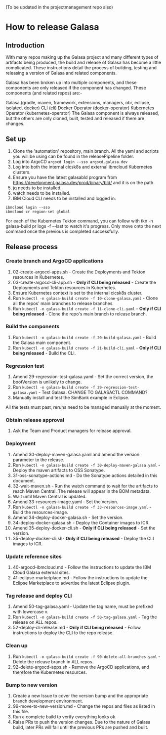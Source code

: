 (To be updated in the projectmanagement repo also)

# How to release Galasa


## Introduction
With many repos making up the Galasa project and many different types of artifacts being produced, the build and release of Galasa has become a little complicated. These instructions detail the process of building, testing and releasing a version of Galasa and related components.

Galasa has been broken up into multiple components, and these components are only released if the component has changed. These components (and related repos) are:-

Galasa (gradle, maven, framework, extensions, managers, obr, eclipse, isolated, docker)
CLI (cli)
Docker Operator (docker-operator)
Kubernetes Operator (kubernetes-operator)
The Galasa component is always released, but the others are only cloned, built, tested and released if there are changes.


## Set up

1. Clone the 'automation' repository, main branch. All the yaml and scripts you will be using can be found in the releasePipeline folder.
1. Log into ArgoCD `argocd login --sso argocd.galasa.dev`
1. Log into both the internal cicsk8s and external ibmcloud Kubernetes clusters.
1. Ensure you have the latest galasabld program from https://development.galasa.dev/prod/binary/bld/ and it is on the path.
1. jq needs to be installed.
1. watch needs to be installed.
6. IBM Cloud CLI needs to be installed and logged in:
```
ibmcloud login --sso
ibmcloud cr region-set global
```

For each of the Kubernetes Tekton command, you can follow with tkn -n galasa-build pr logs -f --last to watch it's progress. Only move onto the next command once the previous is completed successfully.


## Release process

### Create branch and ArgoCD applications

1. 02-create-argocd-apps.sh - Create the Deployments and Tekton resources in Kubernetes.
1. 03-create-argocd-cli-app.sh - **Only if CLI being released** - Create the Deployments and Tekton resources in Kubernetes.
1. Ensure Kubernetes context is set to the internal cicsk8s cluster.
1. Run `kubectl -n galasa-build create -f 10-clone-galasa.yaml` - Clone all the repos' main branches to release branches.
1. Run `kubectl -n galasa-build create -f 11-clone-cli.yaml` - **Only if CLI being released** - Clone the repo's main branch to release branch.
<!-- 1. Run `kubectl -n galasa-build create -f 12-clone-docker-operator.yaml` - **Only if Docker Operator being released** - Clone the repo's main branch to release branch.
1. Run `kubectl -n galasa-build create -f 13-clone-kubernetes-operator.yaml` - **Only if Kubernetes Operator being released** - Clone the repo's main branch to release branch. -->

### Build the components

1. Run `kubectl -n galasa-build create -f 20-build-galasa.yaml` - Build the Galasa main component.
1. Run `kubectl -n galasa-build create -f 21-build-cli.yaml` - **Only if CLI being released** - Build the CLI.
<!-- 1. Run `kubectl -n galasa-build create -f 22-build-docker-operator.yaml` - **Only if Docker Operator being released** - Build the Docker Operator.
1. Run `kubectl -n galasa-build create -f 23-build-kubernetes-operator.yaml` - **Only if Kubernetes Operator being released** - Build the Kubernetes Operator. -->

### Regression test

1. Amend 29-regression-test-galasa.yaml - Set the correct version, the bootVersion is unlikely to change.
1. Run `kubectl -n galasa-build create -f 29-regression-test-galasa.yaml` - Test Galasa.
CHANGE TO GALASACTL COMMAND?
1. Manually install and test the SimBank example in Eclipse.

All the tests must past, reruns need to be managed manually at the moment.

### Obtain release approval

1. Ask the Team and Product managers for release approval.

### Deployment

1. Amend 30-deploy-maven-galasa.yaml and amend the version parameter to the release.
1. Run `kubectl -n galasa-build create -f 30-deploy-maven-galasa.yaml` - Deploy the maven artifacts to OSS Sonatype.
1. 31-oss-sonatype-actions.md - Do the Sonatype actions detailed in this document.
1. 32-wait-maven.sh - Run the watch command to wait for the artifacts to reach Maven Central. The release will appear in the BOM metadata.
1. Wait until Maven Central is updated.
1. Amend 33-resources-image.yaml - Set the version.
1. Run `kubectl -n galasa-build create -f 33-resources-image.yaml` - Build the resources-image.
1. Amend 34-deploy-docker-galasa.sh - Set the version.
1. 34-deploy-docker-galasa.sh - Deploy the Container images to ICR.
1. Amend 35-deploy-docker-cli.sh - **Only if CLI being released** - Set the version.
1. 35-deploy-docker-cli.sh- **Only if CLI being released** - Deploy the CLI images to ICR.
<!-- 1. Amend 36-deploy-docker-docker-operator.sh - **Only if Docker Operator being released** - Set the version.
1. 36-deploy-docker-docker-operator.sh - **Only if Docker Operator being released** - Deploy the Docker Operator images to ICR.
1. Amend 37-deploy-docker-kubernetes-operator.sh - **Only if Kubernetes Operator being released** - Set the version.
1. 37-deploy-docker-kubernetes-operator.sh - **Only if Kubernetes Operator being released** - Deploy the Kubernetes Operator images to ICR. -->

### Update reference sites

1. 40-argocd-ibmcloud.md - Follow the instructions to update the IBM Cloud Galasa external sites.
1. 41-eclipse-marketplace.md - Follow the instructions to update the Eclipse Marketplace to advertise the latest Eclipse plugin.

### Tag release and deploy CLI

1. Amend 50-tag-galasa.yaml - Update the tag name, must be prefixed with lowercase v.
1. Run `kubectl -n galasa-build create -f 50-tag-galasa.yaml` - Tag the release on ALL repos.
1. 52-deploy-cli-release.md - **Only if CLI being released** - Follow instructions to deploy the CLI to the repo release.

### Clean up

1. Run `kubectl -n galasa-build create -f 90-delete-all-branches.yaml` - Delete the release branch in ALL repos.
1. 92-delete-argocd-apps.sh - Remove the ArgoCD applications, and therefore the Kubernetes resources.
<!-- 1. Do for both namespaces: 93-delete-namespace.sh - Delete the galasa-build namespace in both Kubernetes clusters. -->

### Bump to new version

1. Create a new Issue to cover the version bump and the appropriate branch development environment.
1. 99-move-to-new-version.md - Change the repos and files as listed in this file.
1. Run a complete build to verify everything looks ok.
1. Raise PRs to push the version changes. Due to the nature of Galasa build, later PRs will fail until the previous PRs are pushed and built.